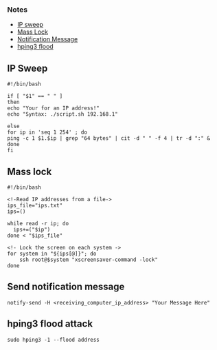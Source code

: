 ### Notes

- [IP sweep](#ip-sweep)
- [Mass Lock](#mass-lock)
- [Notification Message](#Send-notification-message)
- [hping3 flood](#hping3-flood-attack)

## IP Sweep
```
#!/bin/bash

if [ "$1" == " " ]
then
echo "Your for an IP address!"
echo "Syntax: ./script.sh 192.168.1"

else
for ip in 'seq 1 254' ; do
ping -c 1 $1.$ip | grep "64 bytes" | cit -d " " -f 4 | tr -d ":" &
done
fi

```

## Mass lock

```
#!/bin/bash

<!-Read IP addresses from a file->
ips_file="ips.txt"
ips=()

while read -r ip; do
  ips+=("$ip")
done < "$ips_file"

<!- Lock the screen on each system ->
for system in "${ips[@]}"; do
    ssh root@$system "xscreensaver-command -lock"
done
```

## Send notification message
```
notify-send -H <receiving_computer_ip_address> "Your Message Here"
```

## hping3 flood attack

```
sudo hping3 -1 --flood address
```
